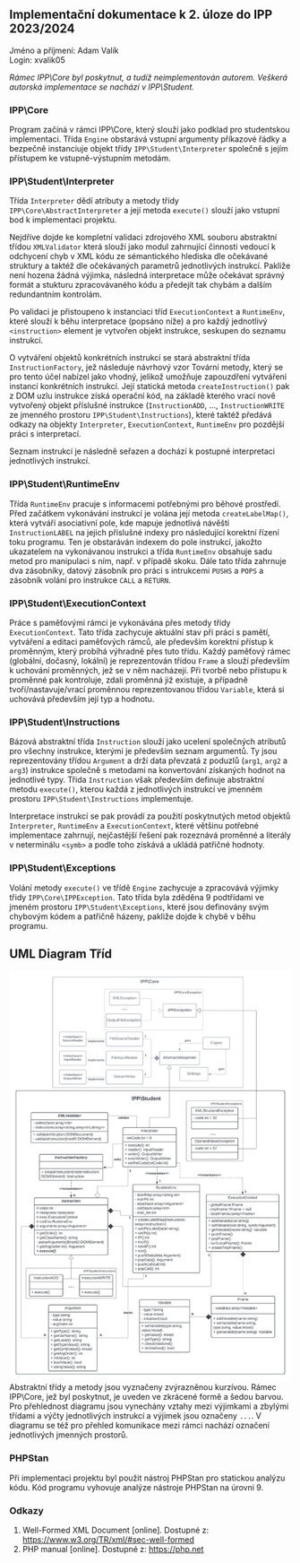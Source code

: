 ## Implementační dokumentace k 2. úloze do IPP 2023/2024
Jméno a příjmení: Adam Valík  
Login: xvalik05 

_Rámec IPP\Core byl poskytnut, a tudíž neimplementován autorem. Veškerá autorská implementace se nachází v IPP\Student._

### IPP\Core
Program začíná v rámci IPP\Core, který slouží jako podklad pro studentskou implementaci. Třída ``Engine`` obstarává vstupní argumenty příkazové řádky a bezpečně instanciuje objekt třídy ``IPP\Student\Interpreter`` společně s jejím přístupem ke vstupně-výstupním metodám.

### IPP\Student\Interpreter
Třída ``Interpreter`` dědí atributy a metody třídy ``IPP\Core\AbstractInterpreter`` a její metoda ``execute()`` slouží jako vstupní bod k implementaci projektu. 

Nejdříve dojde ke kompletní validaci zdrojového XML souboru abstraktní třídou ``XMLValidator`` která slouží jako modul zahrnující činnosti vedoucí k odchycení chyb v XML kódu ze sémantického hlediska dle očekávané struktury a taktéž dle očekávaných parametrů jednotlivých instrukcí. Pakliže není hozena žádná výjimka, následná interpretace může očekávat správný formát a stukturu zpracovávaného kódu a předejít tak chybám a dalším redundantním kontrolám.

Po validaci je přistoupeno k instanciaci tříd ``ExecutionContext`` a ``RuntimeEnv``, které slouží k běhu interpretace (popsáno níže) a pro každý jednotlivý ``<instruction>`` element je vytvořen objekt instrukce, seskupen do seznamu instrukcí.

O vytváření objektů konkrétních instrukcí se stará abstraktní třída ``InstructionFactory``, jež následuje návrhový vzor Tovární metody, který se pro tento účel nabízel jako vhodný, jelikož umožňuje zapouzdření vytváření instancí konkrétních instrukcí. Její statická metoda ``createInstruction()`` pak z DOM uzlu instrukce získá operační kód, na základě kterého vrací nově vytvořený objekt příslušné instrukce (``InstructionADD``, ...,  ``InstructionWRITE`` ze jmenného prostoru ``IPP\Student\Instructions``), které taktéž předává odkazy na objekty ``Interpreter``, ``ExecutionContext``, ``RuntimeEnv`` pro pozdější práci s interpretací.

Seznam instrukcí je následně seřazen a dochází k postupné interpretaci jednotlivých instrukcí.

### IPP\Student\RuntimeEnv
Třída ``RuntimeEnv`` pracuje s informacemi potřebnými pro běhové prostředí. Před začátkem vykonávání instrukcí je volána její metoda ``createLabelMap()``, která vytváří asociativní pole, kde mapuje jednotlivá návěští ``InstructionLABEL`` na jejich příslušné indexy pro následující korektní řízení toku programu. Ten je obstaráván indexem do pole instrukcí, jakožto ukazatelem na vykonávanou instrukci a třída ``RuntimeEnv`` obsahuje sadu metod pro manipulaci s ním, např. v případě skoku. Dále tato třída zahrnuje dva zásobníky, datový zásobník pro práci s intrukcemi ``PUSHS`` a ``POPS`` a zásobník volání pro instrukce ``CALL`` a ``RETURN``.

### IPP\Student\ExecutionContext
Práce s paměťovými rámci je vykonávána přes metody třídy ``ExecutionContext``. Tato třída zachycuje aktuální stav při práci s pamětí, vytváření a editaci paměťových rámců, ale především korektní přístup k proměnným, který probíhá výhradně přes tuto třídu. Každý paměťový rámec (globální, dočasný, lokální) je reprezentován třídou ``Frame`` a slouží především k uchování proměnných, jež se v něm nacházejí. Při tvorbě nebo přístupu k proměnné pak kontroluje, zdali proměnná již existuje, a případně tvoří/nastavuje/vrací proměnnou reprezentovanou třídou ``Variable``, která si uchovává především její typ a hodnotu.


### IPP\Student\Instructions
Bázová abstraktní třída ``Instruction`` slouží jako ucelení společných atributů pro všechny instrukce, kterými je především seznam argumentů. Ty jsou reprezentovány třídou ``Argument`` a drží data převzatá z poduzlů (``arg1``, ``arg2`` a ``arg3``) instrukce společně s metodami na konvertování získaných hodnot na jednotlivé typy. Třida ``Instruction`` však především definuje abstraktní metodu ``execute()``, kterou každá z jednotlivých instrukcí ve jmenném prostoru ``IPP\Student\Instructions`` implementuje.

Interpretace instrukcí se pak provádí za použití poskytnutých metod objektů ``Interpreter``, ``RuntimeEnv`` a ``ExecutionContext``, které většinu potřebné implementace zahrnují, nejčastější řešení pak rozeznává proměnné a literály v neterminálu ``<symb>`` a podle toho získává a ukládá patřičné hodnoty.


### IPP\Student\Exceptions
Volání metody ``execute()`` ve třídě ``Engine`` zachycuje a zpracovává výjimky třidy ``IPP\Core\IPPException``. Tato třída byla zděděna 9 podtřídami ve jmeném prostoru ``IPP\Student\Exceptions``, které jsou definovány svým chybovým kódem a patřičně házeny, pakliže dojde k chybě v běhu programu.

## UML Diagram Tříd
<img src="Interpret.jpeg" alt="UML Class Diagram" width="1000"/>  </br>
Abstraktní třídy a metody jsou vyznačeny zvýrazněnou kurzívou. Rámec IPP\Core, jež byl poskytnut, je uveden ve zkrácené formě a šedou barvou. Pro přehlednost diagramu jsou vynechány vztahy mezi výjimkami a zbylými třídami a výčty jednotlivých instrukcí a výjimek jsou označeny ``...``. V diagramu se též pro přehled komunikace mezi rámci nachází označení jednotlivých jmenných prostorů.

### PHPStan
Při implementaci projektu byl použit nástroj PHPStan pro statickou analýzu kódu. Kód programu vyhovuje analýze nástroje PHPStan na úrovni 9.

### Odkazy
1. Well-Formed XML Document [online]. Dostupné z: https://www.w3.org/TR/xml/#sec-well-formed
2. PHP manual [online]. Dostupné z: https://php.net